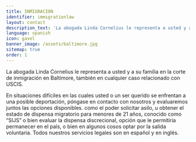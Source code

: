 ```yaml
---
title: INMIGRACION
identifier: immigrationlaw
layout: contact
description_text: 'La abogada Linda Cornelius le representa a usted y a su familia en la corte de inmigración en Baltimore, también en cualquier caso relacionado con USCIS.'
language: spanish
icon: gavel
banner_image: /assets/baltimore.jpg
sitemap: true
order: 1
---
```



La abogada Linda Cornelius le representa a usted y a su familia en la corte de inmigraci&oacute;n en Baltimore, tambi&eacute;n en cualquier caso relacionado con USCIS.

En situaciones dif&iacute;ciles en las cuales usted o un ser querido se enfrentan a una posible deportaci&oacute;n, p&oacute;ngase en contacto con nosotros y evaluaremos juntos las opciones disponibles. como el poder solicitar asilo, u obtener el estado de dispensa migratorio para menores de 21 a&ntilde;os, conocido como “SIJS” o bien evaluar la dispensa discrecional, opci&oacute;n que le permitir&iacute;a permanecer en el pa&iacute;s, o bien en algunos cosos optar por la salida voluntaria. Todos nuestros servicios legales son en espa&ntilde;ol y en ingl&eacute;s.